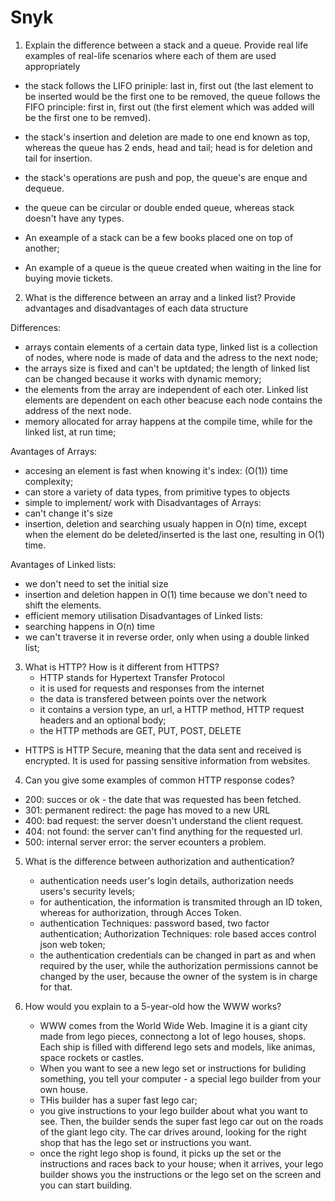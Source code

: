 # Snyk

1. Explain the difference between a stack and a queue. Provide real life examples of
real-life scenarios where each of them are used appropriately

- the stack follows the LIFO priniple: last in, first out (the last element to be inserted would be the first one to be removed, the queue follows the FIFO principle: first in, first out (the first element which was added will be the first one to be remved).
- the stack's insertion and deletion are made to one end known as top, whereas the queue has 2 ends, head and tail; head is for deletion and tail for insertion.
- the stack's operations are push and pop, the queue's are enque and dequeue.
- the queue can be circular or double ended queue, whereas stack doesn't have any types.

- An exeample of a stack can be a few books placed one on top of another;
- An example of a queue is the queue created when waiting in the line for buying movie tickets.

2. What is the difference between an array and a linked list? Provide advantages and
disadvantages of each data structure

Differences:
  - arrays contain elements of a certain data type, linked list is a collection of nodes, where node is made of data and the adress to the next node;
  - the arrays size is fixed and can't be uptdated; the length of linked list can be changed because it works with dynamic memory;
  - the elements from the array are independent of each oter. Linked list elements are dependent on each other beacuse each node contains the address of the next node.
  - memory allocated for array happens at the compile time, while for the linked list, at run time;

Avantages of Arrays:
  - accesing an element is fast when knowing it's index: (O(1)) time complexity;
  - can store a variety of data types, from primitive types to objects
  - simple to implement/ work with
Disadvantages of Arrays:
  - can't change it's size
  - insertion, deletion and searching usualy happen in O(n) time, except when the element do be deleted/inserted is the last one, resulting in O(1) time.

Avantages of Linked lists:
  - we don't need to set the initial size
  - insertion and deletion happen in O(1) time because we don't need to shift the elements.
  - efficient memory utilisation
Disadvantages of Linked lists:
  - searching happens in O(n) time
  - we can't traverse it in reverse order, only when using a double linked list;
    
3. What is HTTP? How is it different from HTTPS?
   - HTTP stands for Hypertext Transfer Protocol
   - it is used for requests and responses from the internet
   - the data is transfered between points over the network
   - it contains a version type, an url, a HTTP method, HTTP request headers and an optional body;
   - the HTTP methods are GET, PUT, POST, DELETE 

  - HTTPS is HTTP Secure, meaning that the data sent and received is encrypted. It is used for passing sensitive information from websites.

4. Can you give some examples of common HTTP response codes?
  - 200: succes or ok - the date that was requested has been fetched.
  - 301: permanent redirect: the page has moved to a new URL 
  - 400: bad request: the server doesn't understand the client request.
  - 404: not found: the server can't find anything for the requested url.
  - 500: internal server error: the server ecounters a problem.

5. What is the difference between authorization and authentication?
   - authentication needs user's login details, authorization needs users's security levels;
   - for authentication, the information is transmited through an ID token, whereas for authorization, through Acces Token.
   - authentication Techniques: password based, two factor authentication; Authorization
  Techniques: role based acces control json web token;
    - the authentication credentials can be changed in part as and when required by the user, while the authorization permissions cannot be changed by the user, because the owner of the system is in charge for that.

6. How would you explain to a 5-year-old how the WWW works?
   - WWW comes from the World Wide Web. Imagine it is a giant city made from lego pieces, connectong a lot of lego houses, shops. Each ship is filled with differend lego sets and models, like animas, space rockets or castles.
   - When you want to see a new lego set or instructions for buliding something, you tell your computer - a special lego builder from your own house.
   - THis builder has a super fast lego car;
   - you give instructions to your lego builder about what you want to see. Then, the builder sends the super fast lego car out on the roads of the giant lego city. The car drives around, looking for the right shop that has the lego set or instructions you want.
   - once the right lego shop is found, it picks up the set or the instructions and races back to your house; when it arrives, your lego builder shows you the instructions or the lego set on the screen and you can start building.















  
